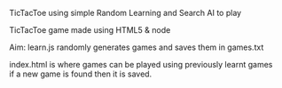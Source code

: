 TicTacToe using simple Random Learning and Search AI to play

TicTacToe game made using HTML5 & node

Aim:
learn.js 
randomly generates games and saves them in games.txt    

index.html 
is where games can be played using previously learnt games  
if a new game is found then it is saved.